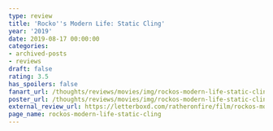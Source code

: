 ```yaml
---
type: review
title: 'Rocko''s Modern Life: Static Cling'
year: '2019'
date: 2019-08-17 00:00:00
categories:
- archived-posts
- reviews
draft: false
rating: 3.5
has_spoilers: false
fanart_url: /thoughts/reviews/movies/img/rockos-modern-life-static-cling_fanart.png
poster_url: /thoughts/reviews/movies/img/rockos-modern-life-static-cling_poster.png
external_review_url: https://letterboxd.com/ratheronfire/film/rockos-modern-life-static-cling/
page_name: rockos-modern-life-static-cling
---
```


